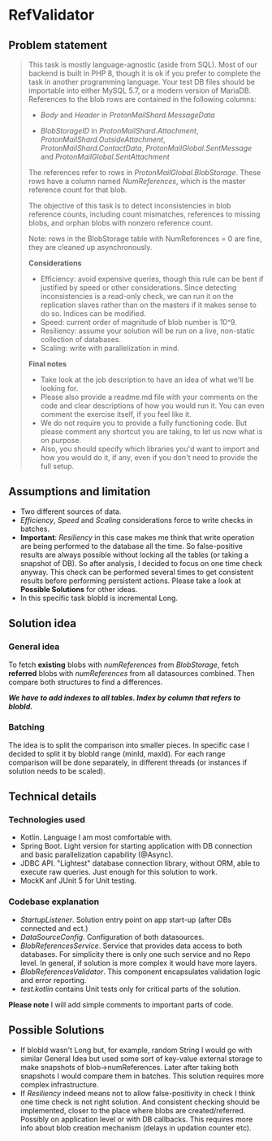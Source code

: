 # RefValidator

## Problem statement

<blockquote>
This task is mostly language-agnostic (aside from SQL). Most of our backend is built in PHP 8, though it is ok if you prefer to complete the task in another programming language. Your test DB files should be importable into either MySQL 5.7, or a modern version of MariaDB.
References to the blob rows are contained in the following columns:

* _Body_ and _Header_ in _ProtonMailShard.MessageData_

* _BlobStorageID_ in _ProtonMailShard.Attachment_, _ProtonMailShard.OutsideAttachment_,
  _ProtonMailShard.ContactData_, _ProtonMailGlobal.SentMessage_ and
  _ProtonMailGlobal.SentAttachment_

The references refer to rows in _ProtonMailGlobal.BlobStorage_. These rows have a column named
_NumReferences_, which is the master reference count for that blob.

The objective of this task is to detect inconsistencies in blob reference counts, including count
mismatches, references to missing blobs, and orphan blobs with nonzero reference count.

Note: rows in the BlobStorage table with NumReferences = 0 are fine, they are cleaned up
asynchronously.

**Considerations**

* Efficiency: avoid expensive queries, though this rule can be bent if justified by speed or other
  considerations. Since detecting inconsistencies is a read-only check, we can run it on the
  replication slaves rather than on the masters if it makes sense to do so. Indices can be modified.
* Speed: current order of magnitude of blob number is 10^9.
* Resiliency: assume your solution will be run on a live, non-static collection of databases.
* Scaling: write with parallelization in mind.

**Final notes**

* Take look at the job description to have an idea of what we'll be looking for.
* Please also provide a readme.md file with your comments on the code and clear descriptions of how
  you would run it. You can even comment the exercise itself, if you feel like it.
* We do not require you to provide a fully functioning code. But please comment any shortcut you are
  taking, to let us now what is on purpose.
* Also, you should specify which libraries you'd want to import and how you would do it, if any,
  even if you don't need to provide the full setup.

</blockquote>

## Assumptions and limitation

* Two different sources of data.
* _Efficiency_, _Speed_ and _Scaling_ considerations force to write checks in batches.
* **Important**: _Resiliency_ in this case makes me think that write operation are being performed to 
the database all the time. So false-positive results are always possible without locking all the tables (or taking a snapshot of DB).
So after analysis, I decided to focus on one time check anyway. This check can be performed several times to get consistent results before performing persistent actions. Please take a look at **Possible Solutions** for other ideas.
* In this specific task blobId is incremental Long.

## Solution idea

### General idea

To fetch **existing** blobs with _numReferences_ from _BlobStorage_, fetch **referred** blobs with
_numReferences_ from all datasources combined.
Then compare both structures to find a differences.

_**We have to add indexes to all tables. Index by column that refers to blobId.**_

### Batching

The idea is to split the comparison into smaller pieces. In specific case I decided to split it by
blobId range (minId, maxId).
For each range comparison will be done separately, in different threads (or instances if solution
needs to be scaled).

## Technical details

### Technologies used

* Kotlin. Language I am most comfortable with.
* Spring Boot. Light version for starting application with DB connection and basic parallelization
  capability (@Async).
* JDBC API. "Lightest" database connection library, without ORM, able to execute raw queries. Just
  enough for this solution to work.
* MockK anf JUnit 5 for Unit testing.

### Codebase explanation

* _StartupListener_. Solution entry point on app start-up (after DBs connected and ect.)
* _DataSourceConfig_. Configuration of both datasources.
* _BlobReferencesService_. Service that provides data access to both databases. For simplicity there is only one such service and no Repo level.
In general, if solution is more complex it would have more layers.
* _BlobReferencesValidator_. This component encapsulates validation logic and error reporting.
* _test.kotlin_ contains Unit tests only for critical parts of the solution.

**Please note** I will add simple comments to important parts of code. 


## Possible Solutions
* If blobId wasn't Long but, for example, random String I would go with similar General Idea but used some sort of key-value external storage to make snapshots of blob->numReferences.
Later after taking both snapshots I would compare them in batches. This solution requires more complex infrastructure.
* If _Resiliency_ indeed means not to allow false-positivity in check I think one time check is not right solution. And consistent checking should be implemented, closer to the place where blobs are created/referred.
Possibly on application level or with DB callbacks. This requires more info about blob creation mechanism (delays in updation counter etc).